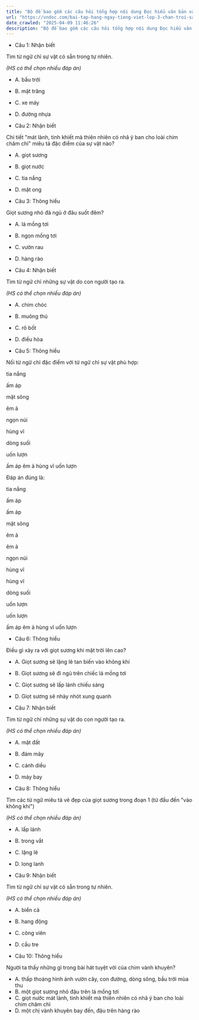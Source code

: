 ```yaml
---
title: "Bộ đề bao gồm các câu hỏi tổng hợp nội dung Đọc hiểu văn bản và Luyện từ và câu được học ở Tuần 25 trong chương trình Tiếng Việt lớp 3 Tập 2 Chân trời sáng tạo."
url: "https://vndoc.com/bai-tap-hang-ngay-tieng-viet-lop-3-chan-troi-sang-tao-tuan-25-thu-2-337063"
date_crawled: "2025-04-09 11:46:26"
description: "Bộ đề bao gồm các câu hỏi tổng hợp nội dung Đọc hiểu văn bản và Luyện từ và câu được học ở Tuần 25 trong chương trình Tiếng Việt lớp 3 Tập 2 Chân trời sáng tạo."
---
```


* Câu 1:  Nhận biết

Tìm từ ngữ chỉ sự vật có sẵn trong tự nhiên.

_(HS có thể chọn nhiều đáp án)_

  * A. bầu trời 
  * B. mặt trăng 
  * C. xe máy 
  * D. đường nhựa 



* Câu 2:  Nhận biết

Chi tiết "mát lành, tinh khiết mà thiên nhiên có nhã ý ban cho loài chim chăm chỉ" miêu tả đặc điểm của sự vật nào?

  * A. giọt sương 
  * B. giọt nước 
  * C. tia nắng 
  * D. mật ong 



* Câu 3:  Thông hiểu

Giọt sương nhỏ đã ngủ ở đâu suốt đêm?

  * A. lá mồng tơi 
  * B. ngọn mồng tơi 
  * C. vườn rau 
  * D. hàng rào 



* Câu 4:  Nhận biết

Tìm từ ngữ chỉ những sự vật do con người tạo ra.

_(HS có thể chọn nhiều đáp án)_

  * A. chim chóc 
  * B. muông thú 
  * C. rô bốt 
  * D. điều hòa 



* Câu 5:  Thông hiểu

Nối từ ngữ chỉ đặc điểm với từ ngữ chỉ sự vật phù hợp:

tia nắng 

ấm áp 

mặt sông 

êm ả 

ngọn núi 

hùng vĩ 

dòng suối 

uốn lượn 

ấm áp  êm ả  hùng vĩ  uốn lượn 

Đáp án đúng là:

tia nắng 

ấm áp 

ấm áp 

mặt sông 

êm ả 

êm ả 

ngọn núi 

hùng vĩ 

hùng vĩ 

dòng suối 

uốn lượn 

uốn lượn 

ấm áp  êm ả  hùng vĩ  uốn lượn 

* Câu 6:  Thông hiểu

Điều gì xảy ra với giọt sương khi mặt trời lên cao?

  * A. Giọt sương sẽ lặng lẽ tan biến vào không khí 
  * B. Giọt sương sẽ đi ngủ trên chiếc lá mồng tơi 
  * C. Giọt sương sẽ lấp lánh chiếu sáng 
  * D. Giọt sương sẽ nhảy nhót xung quanh 



* Câu 7:  Nhận biết

Tìm từ ngữ chỉ những sự vật do con người tạo ra.

_(HS có thể chọn nhiều đáp án)_

  * A. mặt đất 
  * B. đám mây 
  * C. cánh diều 
  * D. máy bay 



* Câu 8:  Thông hiểu

Tìm các từ ngữ miêu tả vẻ đẹp của giọt sương trong đoạn 1 (từ đầu đến "vào không khí")

_(HS có thể chọn nhiều đáp án)_

  * A. lấp lánh 
  * B. trong vắt 
  * C. lặng lẽ 
  * D. long lanh 



* Câu 9:  Nhận biết

Tìm từ ngữ chỉ sự vật có sẵn trong tự nhiên.

_(HS có thể chọn nhiều đáp án)_

  * A. biển cả 
  * B. hang động 
  * C. công viên 
  * D. cầu tre 



* Câu 10:  Thông hiểu

Người ta thấy những gì trong bài hát tuyệt vời của chim vành khuyên?

  * A. thấp thoáng hình ảnh vườn cây, con đường, dòng sông, bầu trời mùa thu 
  * B. một giọt sương nhỏ đậu trên lá mồng tơi 
  * C. giọt nước mát lành, tinh khiết mà thiên nhiên có nhã ý ban cho loài chim chăm chỉ 
  * D. một chị vành khuyên bay đến, đậu trên hàng rào 


